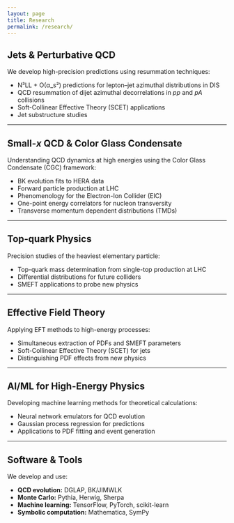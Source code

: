 ```yaml
---
layout: page
title: Research
permalink: /research/
---
```


## Jets & Perturbative QCD

We develop high-precision predictions using resummation techniques:
- N³LL + O(α_s²) predictions for lepton–jet azimuthal distributions in DIS
- QCD resummation of dijet azimuthal decorrelations in *pp* and *pA* collisions
- Soft-Collinear Effective Theory (SCET) applications
- Jet substructure studies

---

## Small-*x* QCD & Color Glass Condensate

Understanding QCD dynamics at high energies using the Color Glass Condensate (CGC) framework:
- BK evolution fits to HERA data
- Forward particle production at LHC
- Phenomenology for the Electron-Ion Collider (EIC)
- One-point energy correlators for nucleon transversity
- Transverse momentum dependent distributions (TMDs)

---

## Top-quark Physics

Precision studies of the heaviest elementary particle:
- Top-quark mass determination from single-top production at LHC
- Differential distributions for future colliders
- SMEFT applications to probe new physics

---

## Effective Field Theory

Applying EFT methods to high-energy processes:
- Simultaneous extraction of PDFs and SMEFT parameters
- Soft-Collinear Effective Theory (SCET) for jets
- Distinguishing PDF effects from new physics

---

## AI/ML for High-Energy Physics

Developing machine learning methods for theoretical calculations:
- Neural network emulators for QCD evolution
- Gaussian process regression for predictions
- Applications to PDF fitting and event generation

---

## Software & Tools

We develop and use:
- **QCD evolution:** DGLAP, BK/JIMWLK
- **Monte Carlo:** Pythia, Herwig, Sherpa
- **Machine learning:** TensorFlow, PyTorch, scikit-learn
- **Symbolic computation:** Mathematica, SymPy
